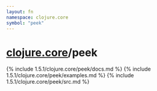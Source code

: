 ```yaml
---
layout: fn
namespace: clojure.core
symbol: "peek"
---
```


# [clojure.core](../)/peek

{% include 1.5.1/clojure.core/peek/docs.md %}
{% include 1.5.1/clojure.core/peek/examples.md %}
{% include 1.5.1/clojure.core/peek/src.md %}

